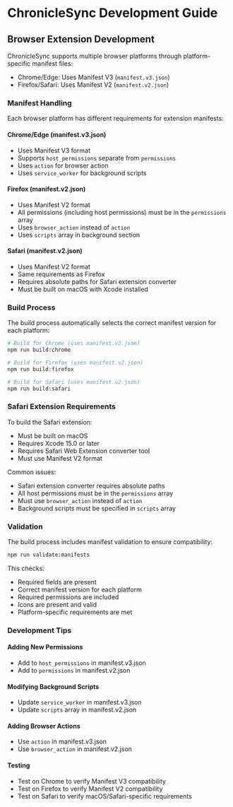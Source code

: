 # ChronicleSync Development Guide

## Browser Extension Development

ChronicleSync supports multiple browser platforms through platform-specific manifest files:

* Chrome/Edge: Uses Manifest V3 (`manifest.v3.json`)
* Firefox/Safari: Uses Manifest V2 (`manifest.v2.json`)

### Manifest Handling

Each browser platform has different requirements for extension manifests:

#### Chrome/Edge (manifest.v3.json)

* Uses Manifest V3 format
* Supports `host_permissions` separate from `permissions`
* Uses `action` for browser action
* Uses `service_worker` for background scripts

#### Firefox (manifest.v2.json)

* Uses Manifest V2 format
* All permissions (including host permissions) must be in the `permissions` array
* Uses `browser_action` instead of `action`
* Uses `scripts` array in background section

#### Safari (manifest.v2.json)

* Uses Manifest V2 format
* Same requirements as Firefox
* Requires absolute paths for Safari extension converter
* Must be built on macOS with Xcode installed

### Build Process

The build process automatically selects the correct manifest version for each platform:

```bash
# Build for Chrome (uses manifest.v3.json)
npm run build:chrome

# Build for Firefox (uses manifest.v2.json)
npm run build:firefox

# Build for Safari (uses manifest.v2.json)
npm run build:safari
```

### Safari Extension Requirements

To build the Safari extension:

* Must be built on macOS
* Requires Xcode 15.0 or later
* Requires Safari Web Extension converter tool
* Must use Manifest V2 format

Common issues:

* Safari extension converter requires absolute paths
* All host permissions must be in the `permissions` array
* Must use `browser_action` instead of `action`
* Background scripts must be specified in `scripts` array

### Validation

The build process includes manifest validation to ensure compatibility:

```bash
npm run validate:manifests
```

This checks:

* Required fields are present
* Correct manifest version for each platform
* Required permissions are included
* Icons are present and valid
* Platform-specific requirements are met

### Development Tips

#### Adding New Permissions

* Add to `host_permissions` in manifest.v3.json
* Add to `permissions` in manifest.v2.json

#### Modifying Background Scripts

* Update `service_worker` in manifest.v3.json
* Update `scripts` array in manifest.v2.json

#### Adding Browser Actions

* Use `action` in manifest.v3.json
* Use `browser_action` in manifest.v2.json

#### Testing

* Test on Chrome to verify Manifest V3 compatibility
* Test on Firefox to verify Manifest V2 compatibility
* Test on Safari to verify macOS/Safari-specific requirements